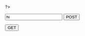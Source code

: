 

?>

<form method="POST">
    <input type="text" name="test" value="hi">
    <input type="submit" value="POST">
</form>
<a href="?"><button>GET</button></a>